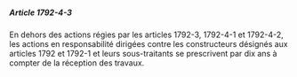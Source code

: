 ##### Article 1792-4-3

En dehors des actions régies par les articles 1792-3, 1792-4-1 et 1792-4-2, les actions en responsabilité dirigées contre les constructeurs désignés aux articles 1792 et 1792-1 et leurs sous-traitants se prescrivent par dix ans à compter de la réception des travaux.

